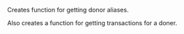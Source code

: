 Creates function for getting donor aliases.

Also creates a function for getting transactions for a doner.
